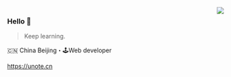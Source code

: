 <!-- ### Hello 👋 -->

<!--
**justxz/justxz** is a ✨ _special_ ✨ repository because its `README.md` (this file) appears on your GitHub profile.

Here are some ideas to get you started:

- 🔭 I’m currently working on ...
- 🌱 I’m currently learning ...
- 👯 I’m looking to collaborate on ...
- 🤔 I’m looking for help with ...
- 💬 Ask me about ...
- 📫 How to reach me: ...
- 😄 Pronouns: ...
- ⚡ Fun fact: ...
-->

<img align="right" src="https://github-readme-stats.vercel.app/api?username=justxz&show_icons=true&icon_color=805AD5&text_color=718096&bg_color=ffffff&hide_title=true" />

### Hello 👋

> Keep learning.

🇨🇳 China Beijing・🕹Web developer

https://unote.cn
